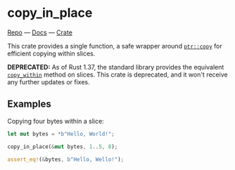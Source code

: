 # copy_in_place

[Repo](https://github.com/oconnor663/copy_in_place) —
[Docs](https://docs.rs/copy_in_place) —
[Crate](https://crates.io/crates/copy_in_place)

This crate provides a single function, a safe wrapper around [`ptr::copy`]
for efficient copying within slices.

**DEPRECATED:** As of Rust 1.37, the standard library provides the equivalent
[`copy_within`](https://doc.rust-lang.org/std/primitive.slice.html#method.copy_within)
method on slices. This crate is deprecated, and it won't receive any further updates or fixes.

## Examples

Copying four bytes within a slice:

```rust
let mut bytes = *b"Hello, World!";

copy_in_place(&mut bytes, 1..5, 8);

assert_eq!(&bytes, b"Hello, Wello!");
```

[`ptr::copy`]: https://doc.rust-lang.org/std/ptr/fn.copy.html
[PR #53652]: https://github.com/rust-lang/rust/pull/53652
